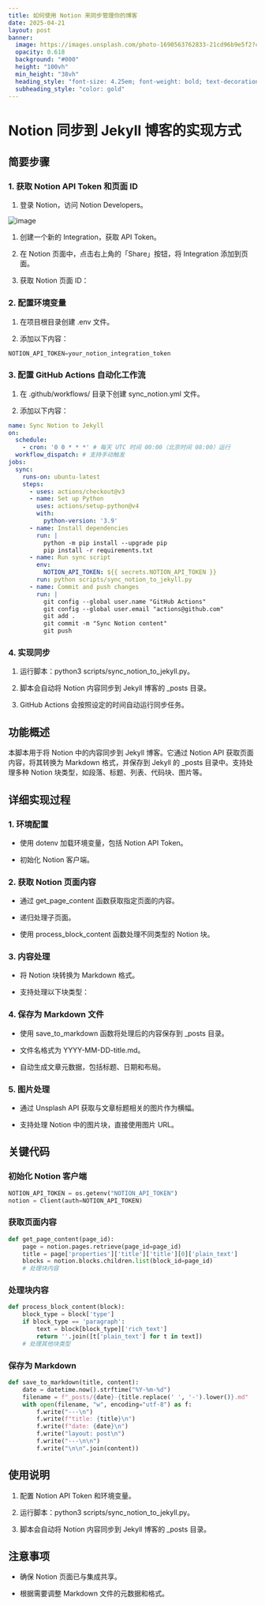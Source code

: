 ```yaml
---
title: 如何使用 Notion 来同步管理你的博客
date: 2025-04-21
layout: post
banner:
  image: https://images.unsplash.com/photo-1690563762833-21cd96b9e5f2?crop=entropy&cs=tinysrgb&fit=max&fm=jpg&ixid=M3w2OTIwMzJ8MHwxfHJhbmRvbXx8fHx8fHx8fDE3NDUyMDk0OTZ8&ixlib=rb-4.0.3&q=80&w=1080
  opacity: 0.618
  background: "#000"
  height: "100vh"
  min_height: "38vh"
  heading_style: "font-size: 4.25em; font-weight: bold; text-decoration: underline"
  subheading_style: "color: gold"
---
```


# Notion 同步到 Jekyll 博客的实现方式

## 简要步骤

### 1. 获取 Notion API Token 和页面 ID

1. 登录 Notion，访问 Notion Developers。

![image](https://prod-files-secure.s3.us-west-2.amazonaws.com/a7a0cc5a-89b9-4cda-8686-1fba0ca52f40/d19c1afe-dea5-4312-9333-786b0ba83054/image.png?X-Amz-Algorithm=AWS4-HMAC-SHA256&X-Amz-Content-Sha256=UNSIGNED-PAYLOAD&X-Amz-Credential=ASIAZI2LB466ZQUBBG32%2F20250421%2Fus-west-2%2Fs3%2Faws4_request&X-Amz-Date=20250421T042456Z&X-Amz-Expires=3600&X-Amz-Security-Token=IQoJb3JpZ2luX2VjECwaCXVzLXdlc3QtMiJHMEUCIGqZob%2FFHWHoPnEeRhrKeFvsMq2PJE3Va0e7Ii0r13JyAiEA3jvKLALpV4oscfjRDtdfIZZ6ujqzzt844E02%2FbFk7UYqiAQItf%2F%2F%2F%2F%2F%2F%2F%2F%2F%2FARAAGgw2Mzc0MjMxODM4MDUiDHEehuk8QVTpdoB4oCrcA6wZWjKNr8KR3vUZKZ5FxaoeFI9slKtB2AeyKg2Be5hKEulDGnRzgHza8KgKvETKmBKhi2Edvwfpgsc9WVTstX%2FdfFPQWvWx1DzoocxzphgF8dmx%2BK1DJ4YMFn%2BiAWXWS9Ie7gU3zn7Gp2tJCjxthgjjHICVIr8fCQo%2FEIql4PMVoGLbJLUXc59zXg%2FSjVEipdu%2F7OzVuaGBNt2th%2BOMLQ7lMq%2F%2BMs5TlOsB2Pz5z02mloPYu4cDXl5K0r0oXrxBR9yxE6z%2FhhzrPku4qlSOQIZ8wzXFID9fDf7R3wdSHqrFbVaUz%2FMlTvTVGs6gKU0U8e3DS2qR%2F1kAguFrtKdT5an3%2FG8KLSXxIXl%2By3ArPLcM6J6bSTIdkM0E3F9%2FnzaT7B%2B4sscdegRfX5IopHoMqZlTuh0jZprkhquDXWfSAWLbDsQ%2Bk6YHzZWeMTehf%2BuPuRdFMbRQ8HeAo6ViG9gcbsYlTr49CV5n3G4BMzCtcitSnqsCp4zzqiuOthg0%2BZqw3lQru5aePy0d8xAtY68rn%2FAHs08KgCC84kUr%2FxtfPjCO3g5fYCzpfNoqUx1dnSXCQn1%2B9a5ndKjMhA5qJIJa%2F9Wi661P7dciXXDyGxWsF3gIY97x5EPXRm3md1CxMNf%2BlsAGOqUBRsMND9P%2B2c0ca%2FsD52W%2B%2FIv%2BRxtipUoERTfqQIa34lKlEKQZADdT%2BoRj8cVyl6fBTN2KSjhWUyxTH2Czu8usxFM9ndEc9KKprC8IFS7xevpG67%2BRu1faeC%2FR1A49zK0aH7J4CaJGoTr767AalM%2Fx1qUJjpoJTrOPaQDpou%2FEjAZQRf6Yii%2BZseUGpPqtCGM1uaZnlqZSPL9kKN8boztsFpkW7Zn0&X-Amz-Signature=e37b44c3173ea4e055be852f25476a529a674a008b0876267d8471f932f0c92d&X-Amz-SignedHeaders=host&x-id=GetObject)

1. 创建一个新的 Integration，获取 API Token。

1. 在 Notion 页面中，点击右上角的「Share」按钮，将 Integration 添加到页面。

1. 获取 Notion 页面 ID：


### 2. 配置环境变量

1. 在项目根目录创建 .env 文件。

1. 添加以下内容：

```javascript
NOTION_API_TOKEN=your_notion_integration_token
```

### 3. 配置 GitHub Actions 自动化工作流

1. 在 .github/workflows/ 目录下创建 sync_notion.yml 文件。

1. 添加以下内容：

```yaml
name: Sync Notion to Jekyll
on:
  schedule:
    - cron: '0 0 * * *' # 每天 UTC 时间 00:00（北京时间 08:00）运行
  workflow_dispatch: # 支持手动触发
jobs:
  sync:
    runs-on: ubuntu-latest
    steps:
      - uses: actions/checkout@v3
      - name: Set up Python
        uses: actions/setup-python@v4
        with:
          python-version: '3.9'
      - name: Install dependencies
        run: |
          python -m pip install --upgrade pip
          pip install -r requirements.txt
      - name: Run sync script
        env:
          NOTION_API_TOKEN: ${{ secrets.NOTION_API_TOKEN }}
        run: python scripts/sync_notion_to_jekyll.py
      - name: Commit and push changes
        run: |
          git config --global user.name "GitHub Actions"
          git config --global user.email "actions@github.com"
          git add .
          git commit -m "Sync Notion content"
          git push
```

### 4. 实现同步

1. 运行脚本：python3 scripts/sync_notion_to_jekyll.py。

1. 脚本会自动将 Notion 内容同步到 Jekyll 博客的 _posts 目录。

1. GitHub Actions 会按照设定的时间自动运行同步任务。

## 功能概述

本脚本用于将 Notion 中的内容同步到 Jekyll 博客。它通过 Notion API 获取页面内容，将其转换为 Markdown 格式，并保存到 Jekyll 的 _posts 目录中。支持处理多种 Notion 块类型，如段落、标题、列表、代码块、图片等。

## 详细实现过程

### 1. 环境配置

- 使用 dotenv 加载环境变量，包括 Notion API Token。

- 初始化 Notion 客户端。

### 2. 获取 Notion 页面内容

- 通过 get_page_content 函数获取指定页面的内容。

- 递归处理子页面。

- 使用 process_block_content 函数处理不同类型的 Notion 块。

### 3. 内容处理

- 将 Notion 块转换为 Markdown 格式。

- 支持处理以下块类型：


### 4. 保存为 Markdown 文件

- 使用 save_to_markdown 函数将处理后的内容保存到 _posts 目录。

- 文件名格式为 YYYY-MM-DD-title.md。

- 自动生成文章元数据，包括标题、日期和布局。

### 5. 图片处理

- 通过 Unsplash API 获取与文章标题相关的图片作为横幅。

- 支持处理 Notion 中的图片块，直接使用图片 URL。

## 关键代码

### 初始化 Notion 客户端

```python
NOTION_API_TOKEN = os.getenv("NOTION_API_TOKEN")
notion = Client(auth=NOTION_API_TOKEN)
```

### 获取页面内容

```python
def get_page_content(page_id):
    page = notion.pages.retrieve(page_id=page_id)
    title = page['properties']['title']['title'][0]['plain_text']
    blocks = notion.blocks.children.list(block_id=page_id)
    # 处理块内容
```

### 处理块内容

```python
def process_block_content(block):
    block_type = block['type']
    if block_type == 'paragraph':
        text = block[block_type]['rich_text']
        return ''.join([t['plain_text'] for t in text])
    # 处理其他块类型
```

### 保存为 Markdown

```python
def save_to_markdown(title, content):
    date = datetime.now().strftime("%Y-%m-%d")
    filename = f"_posts/{date}-{title.replace(' ', '-').lower()}.md"
    with open(filename, "w", encoding="utf-8") as f:
        f.write("---\n")
        f.write(f"title: {title}\n")
        f.write(f"date: {date}\n")
        f.write("layout: post\n")
        f.write("---\n\n")
        f.write("\n\n".join(content))
```

## 使用说明

1. 配置 Notion API Token 和环境变量。

1. 运行脚本：python3 scripts/sync_notion_to_jekyll.py。

1. 脚本会自动将 Notion 内容同步到 Jekyll 博客的 _posts 目录。

## 注意事项

- 确保 Notion 页面已与集成共享。

- 根据需要调整 Markdown 文件的元数据和格式。